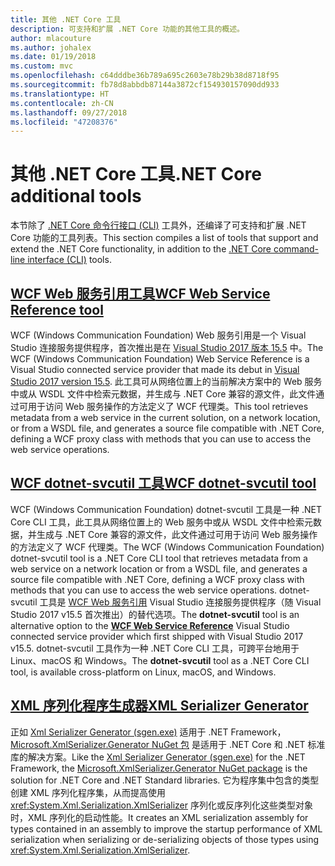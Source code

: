 ```yaml
---
title: 其他 .NET Core 工具
description: 可支持和扩展 .NET Core 功能的其他工具的概述。
author: mlacouture
ms.author: johalex
ms.date: 01/19/2018
ms.custom: mvc
ms.openlocfilehash: c64dddbe36b789a695c2603e78b29b38d8718f95
ms.sourcegitcommit: fb78d8abbdb87144a3872cf154930157090dd933
ms.translationtype: HT
ms.contentlocale: zh-CN
ms.lasthandoff: 09/27/2018
ms.locfileid: "47208376"
---
```

# <a name="net-core-additional-tools"></a><span data-ttu-id="d8c6d-103">其他 .NET Core 工具</span><span class="sxs-lookup"><span data-stu-id="d8c6d-103">.NET Core additional tools</span></span>

<span data-ttu-id="d8c6d-104">本节除了 [.NET Core 命令行接口 (CLI)](../tools/index.md) 工具外，还编译了可支持和扩展 .NET Core 功能的工具列表。</span><span class="sxs-lookup"><span data-stu-id="d8c6d-104">This section compiles a list of tools that support and extend the .NET Core functionality, in addition to the [.NET Core command-line interface (CLI)](../tools/index.md) tools.</span></span>

## <a name="wcf-web-service-reference-toolwcf-web-service-reference-guidemd"></a>[<span data-ttu-id="d8c6d-105">WCF Web 服务引用工具</span><span class="sxs-lookup"><span data-stu-id="d8c6d-105">WCF Web Service Reference tool</span></span>](wcf-web-service-reference-guide.md)

<span data-ttu-id="d8c6d-106">WCF (Windows Communication Foundation) Web 服务引用是一个 Visual Studio 连接服务提供程序，首次推出是在 [Visual Studio 2017 版本 15.5](https://visualstudio.microsoft.com/news/releasenotes/vs2017-relnotes#WCFTools) 中。</span><span class="sxs-lookup"><span data-stu-id="d8c6d-106">The WCF (Windows Communication Foundation) Web Service Reference is a Visual Studio connected service provider that made its debut in [Visual Studio 2017 version 15.5](https://visualstudio.microsoft.com/news/releasenotes/vs2017-relnotes#WCFTools).</span></span> <span data-ttu-id="d8c6d-107">此工具可从网络位置上的当前解决方案中的 Web 服务中或从 WSDL 文件中检索元数据，并生成与 .NET Core 兼容的源文件，此文件通过可用于访问 Web 服务操作的方法定义了 WCF 代理类。</span><span class="sxs-lookup"><span data-stu-id="d8c6d-107">This tool retrieves metadata from a web service in the current solution, on a network location, or from a WSDL file, and generates a source file compatible with .NET Core, defining a WCF proxy class with methods that you can use to access the web service operations.</span></span>

## <a name="wcf-dotnet-svcutil-tooldotnet-svcutil-guidemd"></a>[<span data-ttu-id="d8c6d-108">WCF dotnet-svcutil 工具</span><span class="sxs-lookup"><span data-stu-id="d8c6d-108">WCF dotnet-svcutil tool</span></span>](dotnet-svcutil-guide.md)

<span data-ttu-id="d8c6d-109">WCF (Windows Communication Foundation) dotnet-svcutil 工具是一种 .NET Core CLI 工具，此工具从网络位置上的 Web 服务中或从 WSDL 文件中检索元数据，并生成与 .NET Core 兼容的源文件，此文件通过可用于访问 Web 服务操作的方法定义了 WCF 代理类。</span><span class="sxs-lookup"><span data-stu-id="d8c6d-109">The WCF (Windows Communication Foundation) dotnet-svcutil tool is a .NET Core CLI tool that retrieves metadata from a web service on a network location or from a WSDL file, and generates a source file compatible with .NET Core, defining a WCF proxy class with methods that you can use to access the web service operations.</span></span> <span data-ttu-id="d8c6d-110">dotnet-svcutil 工具是 [WCF Web 服务引用](wcf-web-service-reference-guide.md) Visual Studio 连接服务提供程序（随 Visual Studio 2017 v15.5 首次推出）的替代选项。</span><span class="sxs-lookup"><span data-stu-id="d8c6d-110">The **dotnet-svcutil** tool is an alternative option to the [**WCF Web Service Reference**](wcf-web-service-reference-guide.md) Visual Studio connected service provider which first shipped with Visual Studio 2017 v15.5.</span></span> <span data-ttu-id="d8c6d-111">dotnet-svcutil 工具作为一种 .NET Core CLI 工具，可跨平台地用于 Linux、macOS 和 Windows。</span><span class="sxs-lookup"><span data-stu-id="d8c6d-111">The **dotnet-svcutil** tool as a .NET Core CLI tool, is available cross-platform on Linux, macOS, and Windows.</span></span>

## <a name="xml-serializer-generatorxml-serializer-generatormd"></a>[<span data-ttu-id="d8c6d-112">XML 序列化程序生成器</span><span class="sxs-lookup"><span data-stu-id="d8c6d-112">XML Serializer Generator</span></span>](xml-serializer-generator.md)

<span data-ttu-id="d8c6d-113">正如 [Xml Serializer Generator (sgen.exe)](../../standard/serialization/xml-serializer-generator-tool-sgen-exe.md) 适用于 .NET Framework，[Microsoft.XmlSerializer.Generator NuGet 包](https://www.nuget.org/packages/Microsoft.XmlSerializer.Generator) 是适用于 .NET Core 和 .NET 标准库的解决方案。</span><span class="sxs-lookup"><span data-stu-id="d8c6d-113">Like the [Xml Serializer Generator (sgen.exe)](../../standard/serialization/xml-serializer-generator-tool-sgen-exe.md) for the .NET Framework, the [Microsoft.XmlSerializer.Generator NuGet package](https://www.nuget.org/packages/Microsoft.XmlSerializer.Generator) is the solution for .NET Core and .NET Standard libraries.</span></span> <span data-ttu-id="d8c6d-114">它为程序集中包含的类型创建 XML 序列化程序集，从而提高使用 <xref:System.Xml.Serialization.XmlSerializer> 序列化或反序列化这些类型对象时，XML 序列化的启动性能。</span><span class="sxs-lookup"><span data-stu-id="d8c6d-114">It creates an XML serialization assembly for types contained in an assembly to improve the startup performance of XML serialization when serializing or de-serializing objects of those types using <xref:System.Xml.Serialization.XmlSerializer>.</span></span>